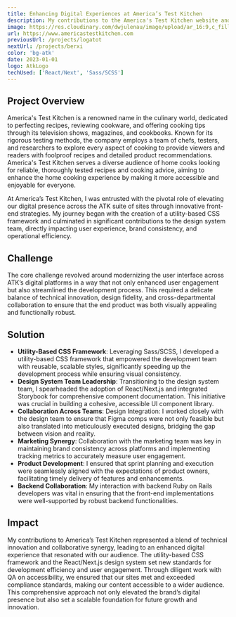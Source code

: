 ```yaml
---
title: Enhancing Digital Experiences at America’s Test Kitchen
description: My contributions to the America's Test Kitchen website and app.
image: https://res.cloudinary.com/dwjulenau/image/upload/ar_16:9,c_fill,dpr_2.0,f_auto,fl_progressive,q_auto,w_736/v1710941652/josh-portfolio/atk.jpg
url: https://www.americastestkitchen.com
previousUrl: /projects/logatot
nextUrl: /projects/berxi
color: 'bg-atk'
date: 2023-01-01
logo: AtkLogo
techUsed: ['React/Next', 'Sass/SCSS']
---
```


## Project Overview
America's Test Kitchen is a renowned name in the culinary world, dedicated to perfecting recipes, reviewing cookware, and offering cooking tips through its television shows, magazines, and cookbooks. Known for its rigorous testing methods, the company employs a team of chefs, testers, and researchers to explore every aspect of cooking to provide viewers and readers with foolproof recipes and detailed product recommendations. America's Test Kitchen serves a diverse audience of home cooks looking for reliable, thoroughly tested recipes and cooking advice, aiming to enhance the home cooking experience by making it more accessible and enjoyable for everyone.

At America’s Test Kitchen, I was entrusted with the pivotal role of elevating our digital presence across the ATK suite of sites through innovative front-end strategies. My journey began with the creation of a utility-based CSS framework and culminated in significant contributions to the design system team, directly impacting user experience, brand consistency, and operational efficiency.

## Challenge
The core challenge revolved around modernizing the user interface across ATK’s digital platforms in a way that not only enhanced user engagement but also streamlined the development process. This required a delicate balance of technical innovation, design fidelity, and cross-departmental collaboration to ensure that the end product was both visually appealing and functionally robust.

## Solution
- **Utility-Based CSS Framework**: Leveraging Sass/SCSS, I developed a utility-based CSS framework that empowered the development team with reusable, scalable styles, significantly speeding up the development process while ensuring visual consistency.
- **Design System Team Leadership**: Transitioning to the design system team, I spearheaded the adoption of React/Next.js and integrated Storybook for comprehensive component documentation. This initiative was crucial in building a cohesive, accessible UI component library.
- **Collaboration Across Teams**: Design Integration: I worked closely with the design team to ensure that Figma comps were not only feasible but also translated into meticulously executed designs, bridging the gap between vision and reality.
- **Marketing Synergy**: Collaboration with the marketing team was key in maintaining brand consistency across platforms and implementing tracking metrics to accurately measure user engagement.
- **Product Development**: I ensured that sprint planning and execution were seamlessly aligned with the expectations of product owners, facilitating timely delivery of features and enhancements.
- **Backend Collaboration**: My interaction with backend Ruby on Rails developers was vital in ensuring that the front-end implementations were well-supported by robust backend functionalities.

## Impact
My contributions to America’s Test Kitchen represented a blend of technical innovation and collaborative synergy, leading to an enhanced digital experience that resonated with our audience. The utility-based CSS framework and the React/Next.js design system set new standards for development efficiency and user engagement. Through diligent work with QA on accessibility, we ensured that our sites met and exceeded compliance standards, making our content accessible to a wider audience. This comprehensive approach not only elevated the brand’s digital presence but also set a scalable foundation for future growth and innovation.
